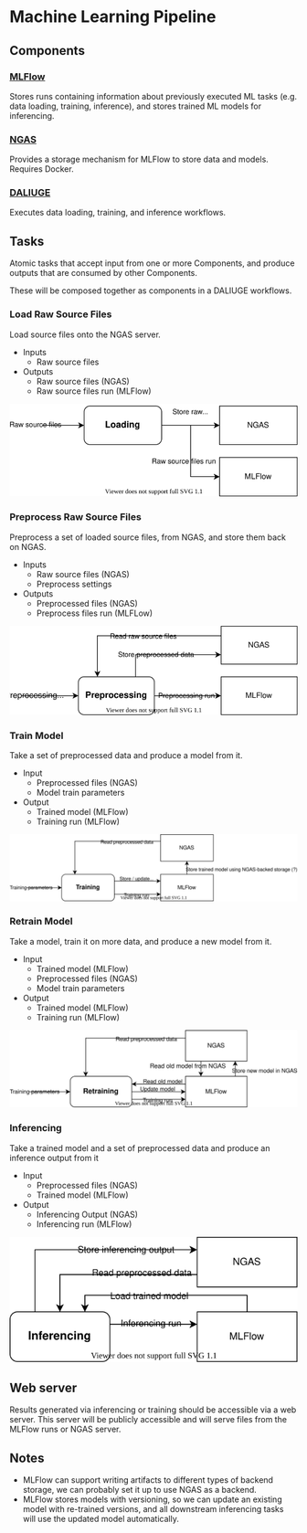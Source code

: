 # Machine Learning Pipeline

## Components
### [MLFlow](https://www.mlflow.org/docs/latest/index.html)
Stores runs containing information about previously executed ML tasks (e.g. data loading, training, inference),
and stores trained ML models for inferencing.

### [NGAS](https://github.com/ICRAR/ngas)
Provides a storage mechanism for MLFlow to store data and models. Requires Docker.

### [DALIUGE](https://github.com/ICRAR/daliuge)
Executes data loading, training, and inference workflows.

## Tasks
Atomic tasks that accept input from one or more Components, and produce outputs
that are consumed by other Components.

These will be composed together as components in a DALIUGE workflows.
### Load Raw Source Files
Load source files onto the NGAS server.
- Inputs
  - Raw source files
- Outputs
  - Raw source files (NGAS)
  - Raw source files run (MLFlow)

![Load raw source files image](./pipeline_images/load_raw_source_files.drawio.svg)

### Preprocess Raw Source Files
Preprocess a set of loaded source files, from NGAS, and store them back on NGAS.
- Inputs
  - Raw source files (NGAS)
  - Preprocess settings
- Outputs
  - Preprocessed files (NGAS)
  - Preprocess files run (MLFLow)

![Preprocess raw source files image](./pipeline_images/preprocess_raw_source_files.drawio.svg)

### Train Model
Take a set of preprocessed data and produce a model from it.
- Input
  - Preprocessed files (NGAS)
  - Model train parameters
- Output
  - Trained model (MLFlow)
  - Training run (MLFlow)

![Train model image](./pipeline_images/train_model.drawio.svg)

### Retrain Model
Take a model, train it on more data, and produce a new model from it.
- Input
  - Trained model (MLFlow)
  - Preprocessed files (NGAS)
  - Model train parameters
- Output
  - Trained model (MLFlow)
  - Training run (MLFlow)

![Retrain model image](./pipeline_images/retrain_model.drawio.svg)

### Inferencing
Take a trained model and a set of preprocessed data and produce an inference output from it
- Input
  - Preprocessed files (NGAS)
  - Trained model (MLFlow)
- Output
  - Inferencing Output (NGAS)
  - Inferencing run (MLFlow)

![Inferencing image](./pipeline_images/inferencing.drawio.svg)

## Web server
Results generated via inferencing or training should be accessible via a web server.
This server will be publicly accessible and will serve files from the MLFlow runs or NGAS server.

## Notes
- MLFlow can support writing artifacts to different types of backend storage, we can probably set it up to use NGAS as a backend.
- MLFlow stores models with versioning, so we can update an existing model with re-trained versions, and all downstream inferencing tasks will use the updated model automatically.